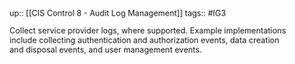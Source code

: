 up:: [[CIS Control 8 - Audit Log Management]]
tags:: #IG3

Collect service provider logs, where supported. Example implementations include collecting authentication and authorization events, data creation and disposal events, and user management events.